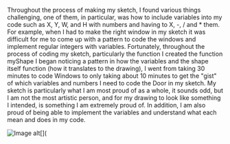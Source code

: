 Throughout the process of making my sketch, I found various things challenging, one of them, in particular, was how to include variables into my code such as X, Y, W, and H with numbers and having to X, -, / and *  them. For example, when I had to make the right window in my sketch it was difficult for me to come up with a pattern to code the windows and implement regular integers with variables. Fortunately, throughout the process of coding my sketch, particularly the function I created the function myShape I began noticing a pattern in how the variables and the shape itself function (how it translates to the drawing), I went from taking 30 minutes to code Windows to only taking about 10 minutes to get the "gist" of which variables and numbers I need to code the Door in my sketch. My sketch is particularly what I am most proud of as a whole, it sounds odd, but I am not the most artistic person, and for my drawing to look like something I intended, is something I am extremely proud of. In addition, I am also proud of being able to implement the variables and understand what each mean and does in my code. 

![Image alt[](](https://github.com/joaniborragil/shapessketch.io/blob/main/IMG_0117.jpg?raw=true)





